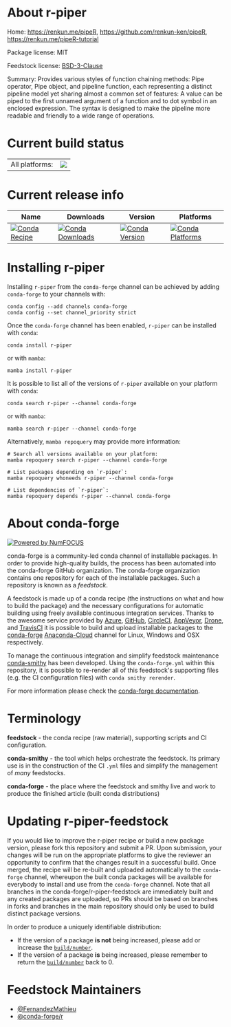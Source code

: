 About r-piper
=============

Home: https://renkun.me/pipeR, https://github.com/renkun-ken/pipeR, https://renkun.me/pipeR-tutorial

Package license: MIT

Feedstock license: [BSD-3-Clause](https://github.com/conda-forge/r-piper-feedstock/blob/main/LICENSE.txt)

Summary: Provides various styles of function chaining methods: Pipe operator, Pipe object, and pipeline function, each representing a distinct pipeline model yet sharing almost a common set of features: A value can be piped to the first unnamed argument of a function and to dot symbol in an enclosed expression. The syntax is designed to make the pipeline more readable and friendly to a wide range of operations.

Current build status
====================


<table><tr><td>All platforms:</td>
    <td>
      <a href="https://dev.azure.com/conda-forge/feedstock-builds/_build/latest?definitionId=11120&branchName=main">
        <img src="https://dev.azure.com/conda-forge/feedstock-builds/_apis/build/status/r-piper-feedstock?branchName=main">
      </a>
    </td>
  </tr>
</table>

Current release info
====================

| Name | Downloads | Version | Platforms |
| --- | --- | --- | --- |
| [![Conda Recipe](https://img.shields.io/badge/recipe-r--piper-green.svg)](https://anaconda.org/conda-forge/r-piper) | [![Conda Downloads](https://img.shields.io/conda/dn/conda-forge/r-piper.svg)](https://anaconda.org/conda-forge/r-piper) | [![Conda Version](https://img.shields.io/conda/vn/conda-forge/r-piper.svg)](https://anaconda.org/conda-forge/r-piper) | [![Conda Platforms](https://img.shields.io/conda/pn/conda-forge/r-piper.svg)](https://anaconda.org/conda-forge/r-piper) |

Installing r-piper
==================

Installing `r-piper` from the `conda-forge` channel can be achieved by adding `conda-forge` to your channels with:

```
conda config --add channels conda-forge
conda config --set channel_priority strict
```

Once the `conda-forge` channel has been enabled, `r-piper` can be installed with `conda`:

```
conda install r-piper
```

or with `mamba`:

```
mamba install r-piper
```

It is possible to list all of the versions of `r-piper` available on your platform with `conda`:

```
conda search r-piper --channel conda-forge
```

or with `mamba`:

```
mamba search r-piper --channel conda-forge
```

Alternatively, `mamba repoquery` may provide more information:

```
# Search all versions available on your platform:
mamba repoquery search r-piper --channel conda-forge

# List packages depending on `r-piper`:
mamba repoquery whoneeds r-piper --channel conda-forge

# List dependencies of `r-piper`:
mamba repoquery depends r-piper --channel conda-forge
```


About conda-forge
=================

[![Powered by
NumFOCUS](https://img.shields.io/badge/powered%20by-NumFOCUS-orange.svg?style=flat&colorA=E1523D&colorB=007D8A)](https://numfocus.org)

conda-forge is a community-led conda channel of installable packages.
In order to provide high-quality builds, the process has been automated into the
conda-forge GitHub organization. The conda-forge organization contains one repository
for each of the installable packages. Such a repository is known as a *feedstock*.

A feedstock is made up of a conda recipe (the instructions on what and how to build
the package) and the necessary configurations for automatic building using freely
available continuous integration services. Thanks to the awesome service provided by
[Azure](https://azure.microsoft.com/en-us/services/devops/), [GitHub](https://github.com/),
[CircleCI](https://circleci.com/), [AppVeyor](https://www.appveyor.com/),
[Drone](https://cloud.drone.io/welcome), and [TravisCI](https://travis-ci.com/)
it is possible to build and upload installable packages to the
[conda-forge](https://anaconda.org/conda-forge) [Anaconda-Cloud](https://anaconda.org/)
channel for Linux, Windows and OSX respectively.

To manage the continuous integration and simplify feedstock maintenance
[conda-smithy](https://github.com/conda-forge/conda-smithy) has been developed.
Using the ``conda-forge.yml`` within this repository, it is possible to re-render all of
this feedstock's supporting files (e.g. the CI configuration files) with ``conda smithy rerender``.

For more information please check the [conda-forge documentation](https://conda-forge.org/docs/).

Terminology
===========

**feedstock** - the conda recipe (raw material), supporting scripts and CI configuration.

**conda-smithy** - the tool which helps orchestrate the feedstock.
                   Its primary use is in the construction of the CI ``.yml`` files
                   and simplify the management of *many* feedstocks.

**conda-forge** - the place where the feedstock and smithy live and work to
                  produce the finished article (built conda distributions)


Updating r-piper-feedstock
==========================

If you would like to improve the r-piper recipe or build a new
package version, please fork this repository and submit a PR. Upon submission,
your changes will be run on the appropriate platforms to give the reviewer an
opportunity to confirm that the changes result in a successful build. Once
merged, the recipe will be re-built and uploaded automatically to the
`conda-forge` channel, whereupon the built conda packages will be available for
everybody to install and use from the `conda-forge` channel.
Note that all branches in the conda-forge/r-piper-feedstock are
immediately built and any created packages are uploaded, so PRs should be based
on branches in forks and branches in the main repository should only be used to
build distinct package versions.

In order to produce a uniquely identifiable distribution:
 * If the version of a package **is not** being increased, please add or increase
   the [``build/number``](https://docs.conda.io/projects/conda-build/en/latest/resources/define-metadata.html#build-number-and-string).
 * If the version of a package **is** being increased, please remember to return
   the [``build/number``](https://docs.conda.io/projects/conda-build/en/latest/resources/define-metadata.html#build-number-and-string)
   back to 0.

Feedstock Maintainers
=====================

* [@FernandezMathieu](https://github.com/FernandezMathieu/)
* [@conda-forge/r](https://github.com/conda-forge/r/)

